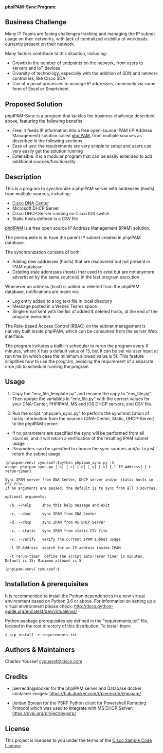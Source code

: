 #### phpIPAM-Sync Program:

## Business Challenge

Many IT Teams are facing challenges tracking and managing the IP subnet usage on their networks, with lack of centralized visibility of workloads currently present on their network.

Many factors contribute to this situation, including:
- Growth in the number of endpoints on the network, from users to servers and IoT devices
- Diversity of technology, especially with the addition of SDN and network controllers, like Cisco SDA
- Use of manual processes to manage IP addresses, commonly via some form of Excel or Smartsheet

## Proposed Solution

phpIPAM-Sync is a program that tackles the business challenge described above, featuring the following benefits:

- Free: it feeds IP information into a free open-source IPAM (IP Address Management) solution called
[phpIPAM](https://phpipam.net/), from multiple sources as described in the following sections
- Ease of use: the requirements are very simple to setup and users can very easily get the solution running
- Extensible: it is a modular program that can be easily extended to add additional sources/functionality

## Description

This is a program to synchronize a phpIPAM server with addresses (hosts) from multiple sources, including:
- [Cisco DNA Center](https://www.cisco.com/c/en/us/products/cloud-systems-management/dna-center/index.html)
- Microsoft DHCP Server
- Cisco DHCP Server running on Cisco IOS switch
- Static hosts defined in a CSV file

[phpIPAM](https://phpipam.net/) is a free open source IP Address Management (IPAM) solution.

The prerequisite is to have the parent IP subnet created in phpIPAM database.

The synchronization consists of both:
- Adding new addresses (hosts) that are discovered but not present in IPAM database
- Deleting stale addresses (hosts) that used to exist but are not anymore advertised by the same source(s) in the last program execution

Whenever an address (host) is added or deleted from the phpIPAM database, notifications are made via:
- Log entry added to a log text file in local directory
- Message  posted in a Webex Teams space
- Single email sent with the list of added & deleted hosts, at the end of the program execution

The Role-based Access Control (RBAC) on the subnet management is natively built inside phpIPAM, which can be consumed from the server Web interface.

The program includes a built-in scheduler to rerun the program every X minutes, where X has a default value of 15, but it can be set via user input at run time (in which case the minimum allowed value is 5). This feature simplifies how to use the program, avoiding the requirement of a separate cron job to schedule running the program.

## Usage

1. Copy the "env_file_template.py" and rename the copy to "env_file.py". Then update the variables in "env_file.py" with the correct values for your DNA-Center, PHPIPAM, MS and IOS DHCP servers, and CSV file.

2. Run the script "phpipam_sync.py" to perform the synchronization of hosts information from the sources (DNA-Center, Static, DHCP-Server) to the phpIPAM server:
- If no parameters are specified the sync will be performed from all sources, and it will return a verification of the resulting IPAM subnet usage 
- Parameters can be specified to choose the sync sources and/or to just return the subnet usage

```
(phpipam-venv) cyoussef:$python phpipam_sync.py -h
usage: phpipam_sync.py [-h] [-c] [-d] [-s] [-v] [-l IP-Address] [-t rerun-timer]

Sync IPAM server from DNA Center, DHCP server and/or static hosts in CSV file.
If no arguments are passed, the default is to sync from all 3 sources.

optional arguments:

  -h, --help     show this help message and exit

  -c, --dnac     sync IPAM from DNA Center

  -d, --dhcp     sync IPAM from MS DHCP Server

  -s, --static   sync IPAM from static CSV file

  -v, --verify   verify the current IPAM subnet usage

  -l IP-Address  search for an IP address inside IPAM

  -t rerun-timer  define the script auto-rerun timer in minutes. Default is 15; Minimum allowed is 5 

(phpipam-venv) cyoussef:$
```

## Installation & prerequisites

It is recommended to install the Python dependencies in a new virtual environment based on Python 3.6 or above. For information on setting up a virtual environment please check:
http://docs.python-guide.org/en/latest/dev/virtualenvs/

Python package prerequisites are defined in the "requirements.txt" file, located in the root directory of this distribution. To install them:

```
$ pip install -r requirements.txt
```

## Authors & Maintainers

Charles Youssef <cyoussef@cisco.com>

## Credits

- pierrecdn@docker for the phpIPAM server and Database docker container images:
https://hub.docker.com/r/pierrecdn/phpipam/

- Jordan Borean for the PSRP Python client for Powershell Remoting Protocol which was used to integrate with MS DHCP Server:
https://pypi.org/project/pypsrp/


## License

This project is licensed to you under the terms of the [Cisco Sample Code License](./LICENSE).
